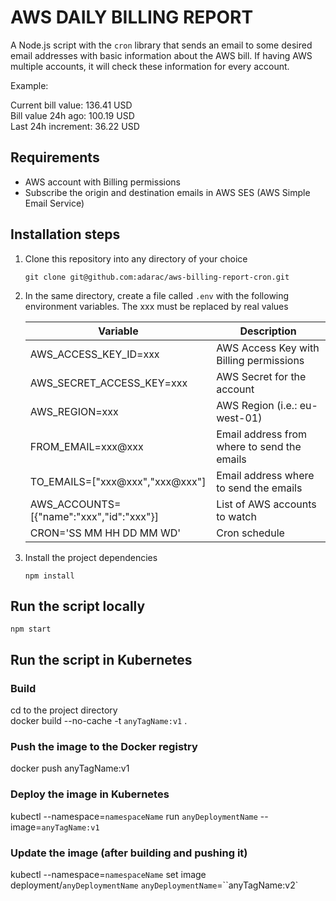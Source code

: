 # AWS DAILY BILLING REPORT

A Node.js script with the ```cron``` library that sends an email to some desired email addresses with basic information about the AWS bill. If having AWS multiple accounts, it will check these information for every account.

Example:  

Current bill value: 136.41 USD  
Bill value 24h ago: 100.19 USD  
Last 24h increment: 36.22 USD  

## Requirements

- AWS account with Billing permissions
- Subscribe the origin and destination emails in AWS SES (AWS Simple Email Service)

## Installation steps

1. Clone this repository into any directory of your choice

    ```git clone git@github.com:adarac/aws-billing-report-cron.git```

2. In the same directory, create a file called ```.env``` with the following environment variables. The xxx must be replaced by real values

    | Variable                                 | Description                                      |
    | ---------------------------------------- | ------------------------------------------------ |
    | AWS_ACCESS_KEY_ID=xxx                    | AWS Access Key with Billing permissions          |
    | AWS_SECRET_ACCESS_KEY=xxx                | AWS Secret for the account                       |
    | AWS_REGION=xxx                           | AWS Region (i.e.: eu-west-01)                    |
    | FROM_EMAIL=xxx@xxx                       | Email address from where to send the emails      |
    | TO_EMAILS=["xxx@xxx","xxx@xxx"]          | Email address where to send the emails           |
    | AWS_ACCOUNTS=[{"name":"xxx","id":"xxx"}] | List of AWS accounts to watch                    |
    | CRON='SS MM HH DD MM WD'                 | Cron schedule                                    |

3. Install the project dependencies

    ```npm install```

## Run the script locally

```npm start```

## Run the script in Kubernetes

### Build

cd to the project directory  
docker build --no-cache -t ``anyTagName:v1`` .

### Push the image to the Docker registry

docker push anyTagName:v1

### Deploy the image in Kubernetes

kubectl --namespace=``namespaceName`` run ``anyDeploymentName`` --image=``anyTagName:v1``

### Update the image (after building and pushing it)

kubectl --namespace=``namespaceName`` set image deployment/``anyDeploymentName`` ``anyDeploymentName``=``anyTagName:v2`
